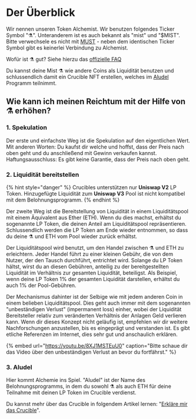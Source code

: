 # Der Überblick

Wir nennen unseren Token Alchemist. Wir benutzen folgendes Ticker Symbol "⚗️". Unteranderem ist es auch bekannt als "mist" und "$MIST". Bitte verwechsele es nicht mit [MUST](https://www.coingecko.com/en/coins/must) - neben dem identischen Ticker Symbol gibt es keinerlei Verbindung zu Alchemist.

Wofür ist ⚗️ gut? Siehe hierzu das [offizielle FAQ](faq.md)

Du kannst deine Mist ⚗️ wie andere Coins als Liquidität benutzen und schlussendlich damit ein Crucible NFT erstellen, welches im [Aludel](the-basic-outline.md#3-aludel) Programm teilnimmt.

## Wie kann ich meinen Reichtum mit der Hilfe von ⚗️ erhöhen?

### 1. Spekulation

Der erste und einfachste Weg ist die Spekulation auf den eigentlichen Wert. Mit anderen Worten: Du kaufst dir welche und hoffst, dass der Preis nach oben geht und du anschließend mit Gewinn verkaufen kannst. Haftungsausschluss: Es gibt keine Garantie, dass der Preis nach oben geht.

### 2. Liquidität bereitstellen

{% hint style="danger" %}
Crucibles unterstützen nur **Uniswap V2** LP Token. Hinzugefügte Liquidität zum **Uniswap V3** Pool ist nicht kompatibel mit dem Belohnungsprogramm.
{% endhint %}

Der zweite Weg ist die Bereitstellung von Liquidität in einem Liquiditätspool mit einem Äquivalent aus Ether \(ETH\). Wenn du dies machst, erhältst du sogenannte LP Token, die deinen Anteil am Liquiditätspool repräsentieren. Schlussendlich werden die LP Token am Ende wieder entnommen, so dass du deine ⚗️ und ETH vom Pool wieder zurück erhältst.

Der Liquiditätspool wird benutzt, um den Handel zwischen ⚗️ und ETH zu erleichtern. Jeder Handel führt zu einer kleinen Gebühr, die von dem Nutzer, der den Tausch durchführt, entrichtet wird. Solange du LP Token hältst, wirst du an diesen Gebühren, anteilig zu der bereitgestellten Liquidität im Verhältnis zur gesamten Liquidität, beteiligst. Als Beispiel, wenn deine LP Token 1% der gesamten Liquidität darstellen, erhältst du auch 1% der Pool-Gebühren.

Der Mechanismus dahinter ist der Selbige wie mit jedem anderen Coin in einem belieben Liquiditätspool. Dies geht auch immer mit dem sogenannten "unbeständigen Verlust" \(impermanent loss\) einher, wobei der Liquidität Bereitsteller relativ zum veränderten Verhältnis der Anlagen Geld verlieren kann. Wenn dir dieses Konzept nicht geläufig ist, empfehlen wir dir weitere Nachforschungen anzustellen, bis es eingeprägt und verstanden ist. Es gibt etliche Referenzen im Internet, dies sehr gut und anschaulich erklären.

{% embed url="https://youtu.be/8XJ1MSTEuU0" caption="Bitte schaue dir das Video über den unbeständigen Verlust an bevor du fortfährst." %}

### 3. Aludel

Hier kommt Alchemie ins Spiel. "Aludel" ist der Name des Belohnungsprogramms, in dem du sowohl ⚗️ als auch ETH für deine Teilnahme mit deinen LP Token im Crucible verdienst.

Du kannst mehr über das Crucible in folgendem Artikel lernen: "[Erkläre mir das Crucible](crucible/teach-me-about-crucibles.md)".

